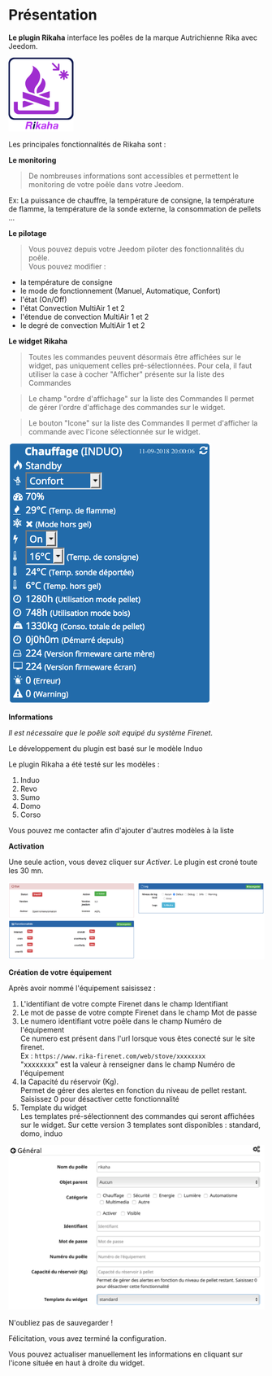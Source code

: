 Présentation
============

**Le plugin Rikaha** interface les poêles de la marque Autrichienne Rika avec Jeedom.

![rikaha-logo](../images/rikaha_icon.png)

Les principales fonctionnalités de Rikaha sont :

**Le monitoring**
> De nombreuses informations sont accessibles et permettent le monitoring de votre poêle dans votre Jeedom.

Ex: La puissance de chauffre, la température de consigne, la température de flamme, la température de la sonde externe, la consommation de pellets ...

**Le pilotage**
> Vous pouvez depuis votre Jeedom piloter des fonctionnalités du poêle.  
Vous pouvez modifier :  
* la température de consigne
* le mode de fonctionnement (Manuel, Automatique, Confort)
* l'état (On/Off)
* l'état Convection MultiAir 1 et 2
* l'étendue de convection MultiAir 1 et 2  
* le degré de convection MultiAir 1 et 2

**Le widget Rikaha**

> Toutes les commandes peuvent désormais être affichées sur le widget, pas uniquement celles pré-sélectionnées.
Pour cela, il faut utiliser la case à cocher "Afficher" présente sur la liste des Commandes

> Le champ "ordre d'affichage" sur la liste des Commandes
Il permet de gérer l'ordre d'affichage des commandes sur le widget.

> Le bouton "Icone" sur la liste des Commandes
Il permet d'afficher la commande avec l'icone sélectionnée sur le widget.

![rikaha-widget](../images/rikaha_widget.png)

**Informations**

_Il est nécessaire que le poêle soit equipé du système Firenet._

Le développement du plugin est basé sur le modèle Induo

Le plugin Rikaha a été testé sur les modèles :
1. Induo
2. Revo
3. Sumo
4. Domo
5. Corso

Vous pouvez me contacter afin d'ajouter d'autres modèles à la liste

**Activation**

Une seule action, vous devez cliquer sur _Activer_.
Le plugin est croné toute les 30 mn.

![rikaha-config2](../images/rikaha_config2.png)

**Création de votre équipement**

Après avoir nommé l'équipement saisissez :

 1. L'identifiant de votre compte Firenet dans le champ Identifiant
 2. Le mot de passe de votre compte Firenet dans le champ Mot de passe
 3. Le numero identifiant votre poêle dans le champ Numéro de l'équipement  
 Ce numero est présent dans l'url lorsque vous êtes conecté sur le site firenet.  
 Ex : `https://www.rika-firenet.com/web/stove/xxxxxxxx`  
 "xxxxxxxx" est la valeur à renseigner dans le champ Numéro de l'équipement  
 4. la Capacité du réservoir (Kg).  
Permet de gérer des alertes en fonction du niveau de pellet restant. Saisissez 0 pour désactiver cette fonctionnalité  
 5. Template du widget  
Les templates pré-sélectionnent des commandes qui seront affichées sur le widget. Sur cette version 3 templates sont disponibles : standard, domo, induo

![rikaha-config](../images/rikaha_config4.png)

N'oubliez pas de sauvegarder !

Félicitation, vous avez terminé la configuration.

Vous pouvez actualiser manuellement les informations en cliquant sur l'icone située en haut à droite du widget.
